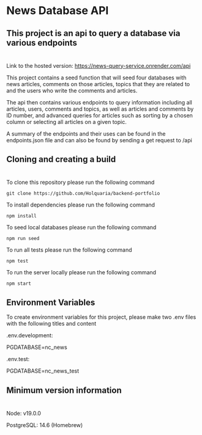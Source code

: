 # News Database API

## This project is an api to query a database via various endpoints
#

Link to the hosted version: https://news-query-service.onrender.com/api

This project contains a seed function that will seed four databases with news articles, comments on those articles, topics that they are related to and the users who write the comments and articles.

The api then contains various endpoints to query information including all articles, users, comments and topics, as well as articles and comments by ID number, and advanced queries for articles such as sorting by a chosen column or selecting all articles on a given topic.

A summary of the endpoints and their uses can be found in the endpoints.json file and can also be found by sending a get request to /api

## Cloning and creating a build
#

To clone this repository please run the following command

```
git clone https://github.com/Holquaria/backend-portfolio
```

To install dependencies please run the following command

```
npm install
```

To seed local databases please run the following command

```
npm run seed
```

To run all tests please run the following command

```
npm test
```

To run the server locally please run the following command

```
npm start
```


## Environment Variables

To create environment variables for this project, please make two .env files with the following titles and content

.env.development:

PGDATABASE=nc_news

.env.test:

PGDATABASE=nc_news_test

## Minimum version information
#

Node: v19.0.0

PostgreSQL: 14.6 (Homebrew)